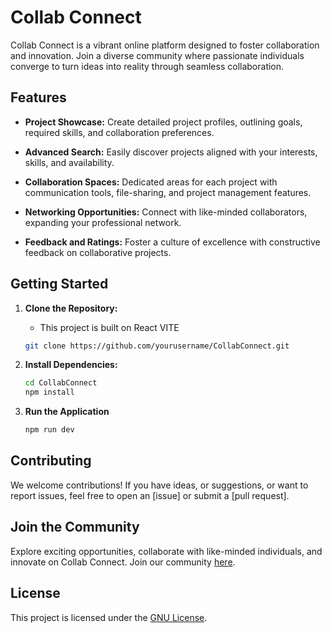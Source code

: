 # Collab Connect

Collab Connect is a vibrant online platform designed to foster collaboration and innovation. Join a diverse community where passionate individuals converge to turn ideas into reality through seamless collaboration.

## Features

- **Project Showcase:** Create detailed project profiles, outlining goals, required skills, and collaboration preferences.

- **Advanced Search:** Easily discover projects aligned with your interests, skills, and availability.

- **Collaboration Spaces:** Dedicated areas for each project with communication tools, file-sharing, and project management features.

- **Networking Opportunities:** Connect with like-minded collaborators, expanding your professional network.

- **Feedback and Ratings:** Foster a culture of excellence with constructive feedback on collaborative projects.

## Getting Started

1. **Clone the Repository:**
   - This project is built on React VITE
   ```bash
   git clone https://github.com/yourusername/CollabConnect.git
3. **Install Dependencies:**

   ```bash
   cd CollabConnect
   npm install 

4. **Run the Application**
   ```bash
   npm run dev

## Contributing

We welcome contributions! If you have ideas, or suggestions, or want to report issues, feel free to open an [issue] or submit a [pull request].

## Join the Community

Explore exciting opportunities, collaborate with like-minded individuals, and innovate on Collab Connect. Join our community [here](link-to-community).

## License

This project is licensed under the [GNU License](LICENSE).
